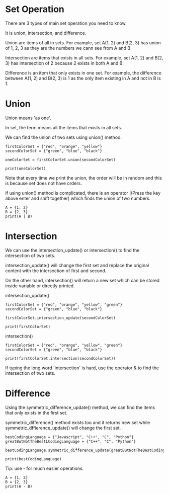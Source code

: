 # Set Operation

There are 3 types of main set operation you need to know.

It is union, intersection, and difference.

Union are items of all in sets. For example, set A(1, 2) and B(2, 3) has union of 1, 2, 3 as they are the numbers we cann see from A and B.

Intersection are items that exists in all sets. For example, set A(1, 2) and B(2, 3) has intersection of 2 because 2 exists in both A and B.

Difference is an item that only exists in one set. For example, the difference between A(1, 2) and B(2, 3) is 1 as the only item existing in A and not in B is 1.

# Union

Union means 'as one'.

In set, the term means all the items that exists in all sets.

We can find the union of two sets using union() method.

```
firstColorSet = {"red", "orange", "yellow"}
secondColorSet = {"green", "blue", "black"}

oneColorSet = firstColorSet.union(secondColorSet)

print(oneColorSet)
```

Note that every time we print the union, the order will be in random  and this is because set does not have orders.

If using union() method is complicated, there is an operator |(Press the key above enter and shift together) which finds the union of two numbers.

```
A = {1, 2}
B = {2, 3}
print(A | B)
```

# Intersection

We can use the intersection_update() or intersection() to find the intersection of two sets.

intersection_update() will change the first set and replace the original content with the intersection of first and second.

On the other hand, intersection() will return a new set which can be stored inside variable or directly printed.

intersection_update()
```
firstColorSet = {"red", "orange", "yellow", "green"}
secondColorSet = {"green", "blue", "black"}

firstColorSet.intersection_update(secondColorSet)

print(firstColorSet)
```

intersection()
```
firstColorSet = {"red", "orange", "yellow", "green"}
secondColorSet = {"green", "blue", "black"}

print(firstColorSet.intersection(secondColorSet))
```

If typing the long word 'intersection' is hard, use the operator & to find the intersection of two sets.

# Difference

Using the symmetric_difference_update() method, we can find the items that only exists in the first set.

symmetric_difference() method exists too and it returns new set while symmetric_dffierence_update() will change the first set.


```
bestCodingLanguage = {"Javascript", "C++", "C", "Python"}
greatButNotTheBestLCodingLanguage = {"C++", "C", "Python"}

bestCodingLanguage.symmetric_difference_update(greatButNotTheBestCodingLanguage)

print(bestCodingLanguage)
```

Tip: use - for much easier operations.

```
A = {1, 2}
B = {2, 3}
print(A - B)
```
